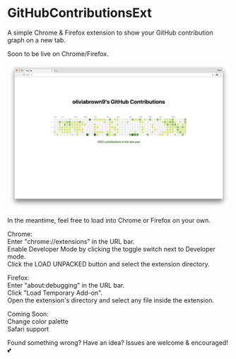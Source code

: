 # GitHubContributionsExt
A simple Chrome & Firefox extension to show your GitHub contribution graph on a new tab.

Soon to be live on Chrome/Firefox.

![Screenshot](Screenshots/one.png?raw=true "Screenshot")

In the meantime, feel free to load into Chrome or Firefox on your own.

Chrome:\
Enter "chrome://extensions" in the URL bar.\
Enable Developer Mode by clicking the toggle switch next to Developer mode.\
Click the LOAD UNPACKED button and select the extension directory.

Firefox:\
Enter "about:debugging" in the URL bar.\
Click "Load Temporary Add-on".\
Open the extension's directory and select any file inside the extension.

Coming Soon:\
Change color palette\
Safari support

Found something wrong? Have an idea? Issues are welcome & encouraged! 💕
